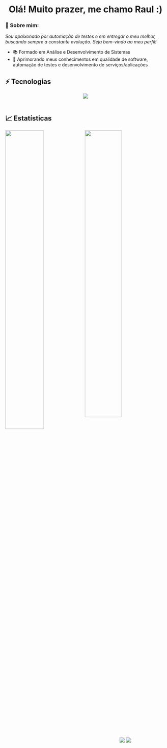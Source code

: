 <h1 align='center'>Olá! Muito prazer, me chamo Raul :)</h1>

### 👋 Sobre mim:

<p>
  <em>
   Sou apaixonado por automação de testes e em entregar o meu melhor, buscando sempre a constante evolução. Seja bem-vindo ao meu perfil!
  </em>
</p>
 
- 📚 Formado em Análise e Desenvolvimento de Sistemas
- 🚀 Aprimorando meus conhecimentos em qualidade de software, automação de testes e desenvolvimento de serviços/aplicações

## ⚡ Tecnologias

<div align="center">
  <a href="https://skillicons.dev"> 
  <img src="https://skillicons.dev/icons?i=html,css,styledcomponents,js,ts,java,maven,spring,react,express,nodejs,jest,postman,mongo,mysql,git,gitlab"></img>
  </a>
</div>

<br>

## 📈 Estatísticas

<img align="left" width="49%" src="https://github-readme-stats.vercel.app/api?username=r4ulzito&show_icons=true&theme=merko"></img>

<img width="48%" src="https://github-readme-stats.vercel.app/api/top-langs/?username=r4ulzito&layout=compact&theme=merko"></img>

<br>

<div align="center">
  <a href="https://www.linkedin.com/in/raul-de-souza" target="_blank"><img src="https://img.shields.io/badge/-LinkedIn-%230077B5?style=for-the-badge&logo=linkedin&logoColor=white" target="_blank"></a>
  <a href = "mailto:raulsouza180802@gmail.com"><img src="https://img.shields.io/badge/-Gmail-%23333?style=for-the-badge&logo=gmail&logoColor=white" target="_blank"></a>
</div>
